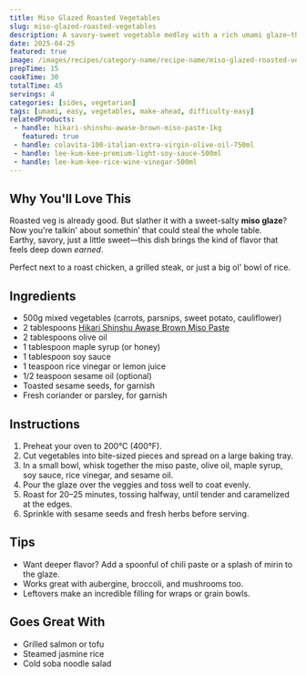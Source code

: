 ```yaml
---
title: Miso Glazed Roasted Vegetables
slug: miso-glazed-roasted-vegetables
description: A savory-sweet vegetable medley with a rich umami glaze—the perfect side dish that might just steal the show.
date: 2025-04-25
featured: true
image: /images/recipes/category-name/recipe-name/miso-glazed-roasted-vegetables.png
prepTime: 15
cookTime: 30
totalTime: 45
servings: 4
categories: [sides, vegetarian]
tags: [umami, easy, vegetables, make-ahead, difficulty-easy]
relatedProducts: 
 - handle: hikari-shinshu-awase-brown-miso-paste-1kg
   featured: true
 - handle: colavita-100-italian-extra-virgin-olive-oil-750ml
 - handle: lee-kum-kee-premium-light-soy-sauce-500ml
 - handle: lee-kum-kee-rice-wine-vinegar-500ml
---
```


## Why You'll Love This

Roasted veg is already good. But slather it with a sweet-salty **miso glaze**?  
Now you're talkin' about somethin’ that could steal the whole table.  
Earthy, savory, just a little sweet—this dish brings the kind of flavor that feels deep down *earned*.

Perfect next to a roast chicken, a grilled steak, or just a big ol' bowl of rice.

## Ingredients

- 500g mixed vegetables (carrots, parsnips, sweet potato, cauliflower)  
- 2 tablespoons [Hikari Shinshu Awase Brown Miso Paste](https://www.thechefstoreuk.com/products/hikari-shinshu-awase-brown-miso-paste-1kg)  
- 2 tablespoons olive oil  
- 1 tablespoon maple syrup (or honey)  
- 1 tablespoon soy sauce  
- 1 teaspoon rice vinegar or lemon juice  
- 1/2 teaspoon sesame oil (optional)  
- Toasted sesame seeds, for garnish  
- Fresh coriander or parsley, for garnish  

## Instructions

1. Preheat your oven to 200°C (400°F).
2. Cut vegetables into bite-sized pieces and spread on a large baking tray.
3. In a small bowl, whisk together the miso paste, olive oil, maple syrup, soy sauce, rice vinegar, and sesame oil.
4. Pour the glaze over the veggies and toss well to coat evenly.
5. Roast for 20–25 minutes, tossing halfway, until tender and caramelized at the edges.
6. Sprinkle with sesame seeds and fresh herbs before serving.

## Tips

- Want deeper flavor? Add a spoonful of chili paste or a splash of mirin to the glaze.
- Works great with aubergine, broccoli, and mushrooms too.
- Leftovers make an incredible filling for wraps or grain bowls.

## Goes Great With

- Grilled salmon or tofu  
- Steamed jasmine rice  
- Cold soba noodle salad